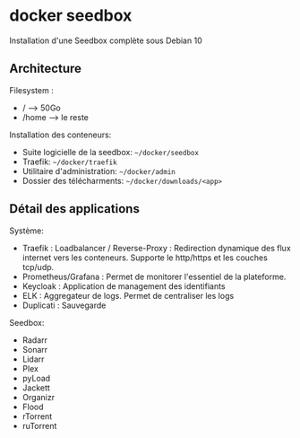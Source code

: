 # docker seedbox

Installation d'une Seedbox complète sous Debian 10

## Architecture

Filesystem : 
- / --> 50Go
- /home --> le reste 

Installation des conteneurs:
- Suite logicielle de la seedbox: `~/docker/seedbox`
- Traefik: `~/docker/traefik`
- Utilitaire d'administration: `~/docker/admin`
- Dossier des télécharments: `~/docker/downloads/<app>`

## Détail des applications

Système: 
- Traefik : Loadbalancer / Reverse-Proxy : Redirection dynamique des flux internet vers les conteneurs. Supporte le http/https et les couches tcp/udp.
- Prometheus/Grafana : Permet de monitorer l'essentiel de la plateforme. 
- Keycloak : Application de management des identifiants
- ELK : Aggregateur de logs. Permet de centraliser les logs
- Duplicati : Sauvegarde

Seedbox: 
- Radarr
- Sonarr
- Lidarr
- Plex
- pyLoad
- Jackett
- Organizr
- Flood
- rTorrent
- ruTorrent


